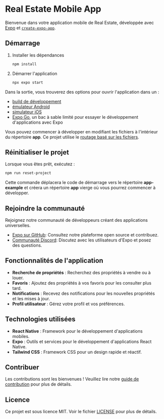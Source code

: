 # Real Estate Mobile App

Bienvenue dans votre application mobile de Real Estate, développée avec [Expo](https://expo.dev) et [`create-expo-app`](https://www.npmjs.com/package/create-expo-app).

## Démarrage

1. Installer les dépendances

   ```bash
   npm install
   ```

2. Démarrer l'application

   ```bash
   npx expo start
   ```

Dans la sortie, vous trouverez des options pour ouvrir l'application dans un :

- [build de développement](https://docs.expo.dev/develop/development-builds/introduction/)
- [émulateur Android](https://docs.expo.dev/workflow/android-studio-emulator/)
- [simulateur iOS](https://docs.expo.dev/workflow/ios-simulator/)
- [Expo Go](https://expo.dev/go), un bac à sable limité pour essayer le développement d'applications avec Expo

Vous pouvez commencer à développer en modifiant les fichiers à l'intérieur du répertoire **app**. Ce projet utilise le [routage basé sur les fichiers](https://docs.expo.dev/router/introduction).

## Réinitialiser le projet

Lorsque vous êtes prêt, exécutez :

```bash
npm run reset-project
```

Cette commande déplacera le code de démarrage vers le répertoire **app-example** et créera un répertoire **app** vierge où vous pourrez commencer à développer.



## Rejoindre la communauté

Rejoignez notre communauté de développeurs créant des applications universelles.

- [Expo sur GitHub](https://github.com/expo/expo): Consultez notre plateforme open source et contribuez.
- [Communauté Discord](https://chat.expo.dev): Discutez avec les utilisateurs d'Expo et posez des questions.

## Fonctionnalités de l'application

- **Recherche de propriétés** : Recherchez des propriétés à vendre ou à louer.
- **Favoris** : Ajoutez des propriétés à vos favoris pour les consulter plus tard.
- **Notifications** : Recevez des notifications pour les nouvelles propriétés et les mises à jour.
- **Profil utilisateur** : Gérez votre profil et vos préférences.

## Technologies utilisées

- **React Native** : Framework pour le développement d'applications mobiles.
- **Expo** : Outils et services pour le développement d'applications React Native.
- **Tailwind CSS** : Framework CSS pour un design rapide et réactif.

## Contribuer

Les contributions sont les bienvenues ! Veuillez lire notre [guide de contribution](CONTRIBUTING.md) pour plus de détails.

## Licence

Ce projet est sous licence MIT. Voir le fichier [LICENSE](LICENSE) pour plus de détails.